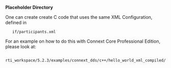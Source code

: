 **Placeholder Directory**

One can create create C code that uses the same XML Configuration, defined in

       if/participants.xml

For an example on how to do this with Connext Core Professional Edition, 
please look at:

  	   rti_workspace/5.2.3/examples/connext_dds/c++/hello_world_xml_compiled/
  	   


